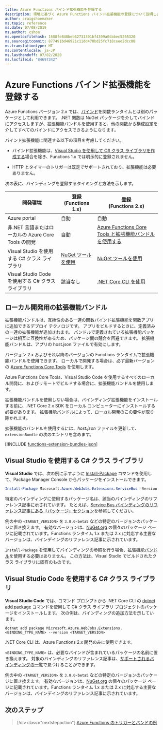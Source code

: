 ```yaml
---
title: Azure Functions バインド拡張機能を登録する
description: 環境に基づく Azure Functions バインド拡張機能の登録について説明します。
author: craigshoemaker
ms.topic: reference
ms.date: 07/08/2019
ms.author: cshoe
ms.openlocfilehash: 1688fe848beb62731391bf4399a0dabec5265320
ms.sourcegitcommit: 877491bd46921c11dd478bd25fc718ceee2dcc08
ms.translationtype: HT
ms.contentlocale: ja-JP
ms.lasthandoff: 07/02/2020
ms.locfileid: "84697342"
---
```

# <a name="register-azure-functions-binding-extensions"></a>Azure Functions バインド拡張機能を登録する

Azure Functions バージョン 2.x では、[バインド](./functions-triggers-bindings.md)を関数ランタイムとは別のパッケージとして利用できます。 .NET 関数は NuGet パッケージを介してバインドにアクセスしますが、拡張機能バンドルを使用すると、他の関数から構成設定を介してすべてのバインドにアクセスできるようになります。

バインド拡張機能に関連する以下の項目を考慮してください。

- バインド拡張機能は、[Visual Studio を使用して C# クラス ライブラリを作成する](#local-csharp)場合を除き、Functions 1.x では明示的に登録されません。

- HTTP とタイマーのトリガーは既定でサポートされており、拡張機能は必要ありません。

次の表に、バインディングを登録するタイミングと方法を示します。

| 開発環境 |登録<br/> (Functions 1.x)  |登録<br/> (Functions 2.x)  |
|-------------------------|------------------------------------|------------------------------------|
|Azure portal|自動|自動|
|非.NET 言語またはローカルの Azure Core Tools の開発|自動|[Azure Functions Core Tools と拡張機能バンドルを使用する](#extension-bundles)|
|Visual Studio を使用する C# クラス ライブラリ|[NuGet ツールを使用](#vs)|[NuGet ツールを使用](#vs)|
|Visual Studio Code を使用する C# クラス ライブラリ|該当なし|[.NET Core CLI を使用](#vs-code)|

## <a name="extension-bundles-for-local-development"></a><a name="extension-bundles"></a>ローカル開発用の拡張機能バンドル

拡張機能バンドルは、互換性のある一連の関数バインド拡張機能を関数アプリに追加できるデプロイ テクノロジです。 アプリをビルドするときに、定義済みの一連の拡張機能が追加されます。 バンドルで定義されている拡張機能パッケージは相互に互換性があるため、パッケージ間の競合を回避できます。 拡張機能バンドルは、アプリの host.json ファイルで有効にします。  

バージョン 2.x およびそれ以降のバージョンの Functions ランタイムで拡張機能バンドルを使用できます。 ローカルで開発する場合は、必ず最新バージョンの [Azure Functions Core Tools](functions-run-local.md#v2) を使用します。

Azure Functions Core Tools、Visual Studio Code を使用するすべてのローカル開発に、およびリモートでビルドする場合に、拡張機能バンドルを使用します。

拡張機能バンドルを使用しない場合は、バインディング拡張機能をインストールする前に、.NET Core 2.x SDK をローカル コンピューターにインストールする必要があります。 拡張機能バンドルによって、ローカル開発のこの要件が取り除かれます。 

拡張機能のバンドルを使用するには、*host.json* ファイルを更新して、`extensionBundle` の次のエントリを含めます。
 
[!INCLUDE [functions-extension-bundles-json](../../includes/functions-extension-bundles-json.md)]

<a name="local-csharp"></a>

## <a name="c-class-library-with-visual-studio"></a><a name="vs"></a> Visual Studio を使用する C\# クラス ライブラリ

**Visual Studio** では、次の例に示すように [Install-Package](https://docs.microsoft.com/nuget/tools/ps-ref-install-package) コマンドを使用して、Package Manager Console からパッケージをインストールできます。

```powershell
Install-Package Microsoft.Azure.WebJobs.Extensions.ServiceBus -Version <TARGET_VERSION>
```

特定のバインディングに使用するパッケージ名は、該当のバインディングのリファレンス記事に示されています。 たとえば、[Service Bus バインディングのリファレンス記事にある「パッケージ」セクション](functions-bindings-service-bus.md#functions-1x)を参照してください。

例の中の `<TARGET_VERSION>` を `3.0.0-beta5` などの特定のバージョンのパッケージに置き換えます。 有効なバージョンは、[NuGet.org](https://nuget.org) の個々のパッケージ ページに記載されています。Functions ランタイム 1.x または 2.x に対応する主要なバージョンは、バインデイングのリファレンス記事に示されています。

`Install-Package` を使用してバインディングの参照を行う場合、[拡張機能バンドル](#extension-bundles)を使用する必要はありません。 この方法は、Visual Studio でビルドされたクラス ライブラリに固有のものです。

## <a name="c-class-library-with-visual-studio-code"></a><a name="vs-code"></a>Visual Studio Code を使用する C# クラス ライブラリ

**Visual Studio Code** では、コマンド プロンプトから .NET Core CLI の [dotnet add package](https://docs.microsoft.com/dotnet/core/tools/dotnet-add-package) コマンドを使用して C# クラス ライブラリ プロジェクトのパッケージをインストールします。 次の例は、バインディングの追加方法を示しています。

```terminal
dotnet add package Microsoft.Azure.WebJobs.Extensions.<BINDING_TYPE_NAME> --version <TARGET_VERSION>
```

.NET Core CLI は、Azure Functions 2.x 開発のみに使用できます。

`<BINDING_TYPE_NAME>` は、必要なバインドが含まれているパッケージの名前に置き換えます。 対象のバインディングのリファレンス記事は、[サポートされるバインディングの一覧](./functions-triggers-bindings.md#supported-bindings)で見つけることができます。

例の中の `<TARGET_VERSION>` を `3.0.0-beta5` などの特定のバージョンのパッケージに置き換えます。 有効なバージョンは、[NuGet.org](https://nuget.org) の個々のパッケージ ページに記載されています。Functions ランタイム 1.x または 2.x に対応する主要なバージョンは、バインデイングのリファレンス記事に示されています。

## <a name="next-steps"></a>次のステップ
> [!div class="nextstepaction"]
> [Azure Functions のトリガーとバンドの例](./functions-bindings-example.md)
